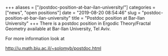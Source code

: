+++
aliases = ["/postdoc-position-at-bar-ilan-university/"]
categories = ["news", "open positions"]
date = "2019-08-20 08:54:46"
slug = "postdoc-position-at-bar-ilan-university"
title = "Postdoc position at Bar-Ilan University"
+++
There is a postdoc position in Ergodic Theory/Fractal Geometry available
at Bar-Ilan University, Tel Aviv.

For more information look at

<http://u.math.biu.ac.il/~solomyb/postdoc.html>
